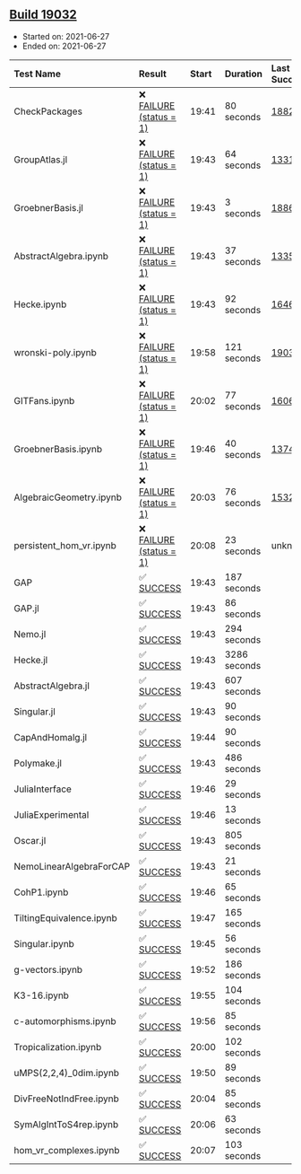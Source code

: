 ## [Build 19032](https://oscarci.mathematik.uni-kl.de/job/oscar/19032/)

* Started on: 2021-06-27
* Ended on: 2021-06-27

| Test Name    | Result | Start | Duration | Last Success | First Failure |
|:-------------|:-------|:------|:---------|:-------------|:--------------|
| CheckPackages | ❌ [FAILURE (status = 1)](https://oscarci.mathematik.uni-kl.de/job/oscar/19032/artifact/logs/build-19032/CheckPackages.log) | 19:41 | 80 seconds | [18822](https://oscarci.mathematik.uni-kl.de/job/oscar/18822/) | [18823](https://oscarci.mathematik.uni-kl.de/job/oscar/18823/) |
| GroupAtlas.jl | ❌ [FAILURE (status = 1)](https://oscarci.mathematik.uni-kl.de/job/oscar/19032/artifact/logs/build-19032/GroupAtlas.jl.log) | 19:43 | 64 seconds | [13311](https://oscarci.mathematik.uni-kl.de/job/oscar/13311/) | [13312](https://oscarci.mathematik.uni-kl.de/job/oscar/13312/) |
| GroebnerBasis.jl | ❌ [FAILURE (status = 1)](https://oscarci.mathematik.uni-kl.de/job/oscar/19032/artifact/logs/build-19032/GroebnerBasis.jl.log) | 19:43 | 3 seconds | [18864](https://oscarci.mathematik.uni-kl.de/job/oscar/18864/) | [18865](https://oscarci.mathematik.uni-kl.de/job/oscar/18865/) |
| AbstractAlgebra.ipynb | ❌ [FAILURE (status = 1)](https://oscarci.mathematik.uni-kl.de/job/oscar/19032/artifact/logs/build-19032/AbstractAlgebra.ipynb.log) | 19:43 | 37 seconds | [13355](https://oscarci.mathematik.uni-kl.de/job/oscar/13355/) | [13356](https://oscarci.mathematik.uni-kl.de/job/oscar/13356/) |
| Hecke.ipynb | ❌ [FAILURE (status = 1)](https://oscarci.mathematik.uni-kl.de/job/oscar/19032/artifact/logs/build-19032/Hecke.ipynb.log) | 19:43 | 92 seconds | [16463](https://oscarci.mathematik.uni-kl.de/job/oscar/16463/) | [16464](https://oscarci.mathematik.uni-kl.de/job/oscar/16464/) |
| wronski-poly.ipynb | ❌ [FAILURE (status = 1)](https://oscarci.mathematik.uni-kl.de/job/oscar/19032/artifact/logs/build-19032/wronski-poly.ipynb.log) | 19:58 | 121 seconds | [19031](https://oscarci.mathematik.uni-kl.de/job/oscar/19031/) | [19032](https://oscarci.mathematik.uni-kl.de/job/oscar/19032/) |
| GITFans.ipynb | ❌ [FAILURE (status = 1)](https://oscarci.mathematik.uni-kl.de/job/oscar/19032/artifact/logs/build-19032/GITFans.ipynb.log) | 20:02 | 77 seconds | [16068](https://oscarci.mathematik.uni-kl.de/job/oscar/16068/) | [16069](https://oscarci.mathematik.uni-kl.de/job/oscar/16069/) |
| GroebnerBasis.ipynb | ❌ [FAILURE (status = 1)](https://oscarci.mathematik.uni-kl.de/job/oscar/19032/artifact/logs/build-19032/GroebnerBasis.ipynb.log) | 19:46 | 40 seconds | [13748](https://oscarci.mathematik.uni-kl.de/job/oscar/13748/) | [13749](https://oscarci.mathematik.uni-kl.de/job/oscar/13749/) |
| AlgebraicGeometry.ipynb | ❌ [FAILURE (status = 1)](https://oscarci.mathematik.uni-kl.de/job/oscar/19032/artifact/logs/build-19032/AlgebraicGeometry.ipynb.log) | 20:03 | 76 seconds | [15322](https://oscarci.mathematik.uni-kl.de/job/oscar/15322/) | [15323](https://oscarci.mathematik.uni-kl.de/job/oscar/15323/) |
| persistent_hom_vr.ipynb | ❌ [FAILURE (status = 1)](https://oscarci.mathematik.uni-kl.de/job/oscar/19032/artifact/logs/build-19032/persistent_hom_vr.ipynb.log) | 20:08 | 23 seconds | unknown | unknown |
| GAP | ✅ [SUCCESS](https://oscarci.mathematik.uni-kl.de/job/oscar/19032/artifact/logs/build-19032/GAP.log) | 19:43 | 187 seconds |  |  |
| GAP.jl | ✅ [SUCCESS](https://oscarci.mathematik.uni-kl.de/job/oscar/19032/artifact/logs/build-19032/GAP.jl.log) | 19:43 | 86 seconds |  |  |
| Nemo.jl | ✅ [SUCCESS](https://oscarci.mathematik.uni-kl.de/job/oscar/19032/artifact/logs/build-19032/Nemo.jl.log) | 19:43 | 294 seconds |  |  |
| Hecke.jl | ✅ [SUCCESS](https://oscarci.mathematik.uni-kl.de/job/oscar/19032/artifact/logs/build-19032/Hecke.jl.log) | 19:43 | 3286 seconds |  |  |
| AbstractAlgebra.jl | ✅ [SUCCESS](https://oscarci.mathematik.uni-kl.de/job/oscar/19032/artifact/logs/build-19032/AbstractAlgebra.jl.log) | 19:43 | 607 seconds |  |  |
| Singular.jl | ✅ [SUCCESS](https://oscarci.mathematik.uni-kl.de/job/oscar/19032/artifact/logs/build-19032/Singular.jl.log) | 19:43 | 90 seconds |  |  |
| CapAndHomalg.jl | ✅ [SUCCESS](https://oscarci.mathematik.uni-kl.de/job/oscar/19032/artifact/logs/build-19032/CapAndHomalg.jl.log) | 19:44 | 90 seconds |  |  |
| Polymake.jl | ✅ [SUCCESS](https://oscarci.mathematik.uni-kl.de/job/oscar/19032/artifact/logs/build-19032/Polymake.jl.log) | 19:43 | 486 seconds |  |  |
| JuliaInterface | ✅ [SUCCESS](https://oscarci.mathematik.uni-kl.de/job/oscar/19032/artifact/logs/build-19032/JuliaInterface.log) | 19:46 | 29 seconds |  |  |
| JuliaExperimental | ✅ [SUCCESS](https://oscarci.mathematik.uni-kl.de/job/oscar/19032/artifact/logs/build-19032/JuliaExperimental.log) | 19:46 | 13 seconds |  |  |
| Oscar.jl | ✅ [SUCCESS](https://oscarci.mathematik.uni-kl.de/job/oscar/19032/artifact/logs/build-19032/Oscar.jl.log) | 19:43 | 805 seconds |  |  |
| NemoLinearAlgebraForCAP | ✅ [SUCCESS](https://oscarci.mathematik.uni-kl.de/job/oscar/19032/artifact/logs/build-19032/NemoLinearAlgebraForCAP.log) | 19:43 | 21 seconds |  |  |
| CohP1.ipynb | ✅ [SUCCESS](https://oscarci.mathematik.uni-kl.de/job/oscar/19032/artifact/logs/build-19032/CohP1.ipynb.log) | 19:46 | 65 seconds |  |  |
| TiltingEquivalence.ipynb | ✅ [SUCCESS](https://oscarci.mathematik.uni-kl.de/job/oscar/19032/artifact/logs/build-19032/TiltingEquivalence.ipynb.log) | 19:47 | 165 seconds |  |  |
| Singular.ipynb | ✅ [SUCCESS](https://oscarci.mathematik.uni-kl.de/job/oscar/19032/artifact/logs/build-19032/Singular.ipynb.log) | 19:45 | 56 seconds |  |  |
| g-vectors.ipynb | ✅ [SUCCESS](https://oscarci.mathematik.uni-kl.de/job/oscar/19032/artifact/logs/build-19032/g-vectors.ipynb.log) | 19:52 | 186 seconds |  |  |
| K3-16.ipynb | ✅ [SUCCESS](https://oscarci.mathematik.uni-kl.de/job/oscar/19032/artifact/logs/build-19032/K3-16.ipynb.log) | 19:55 | 104 seconds |  |  |
| c-automorphisms.ipynb | ✅ [SUCCESS](https://oscarci.mathematik.uni-kl.de/job/oscar/19032/artifact/logs/build-19032/c-automorphisms.ipynb.log) | 19:56 | 85 seconds |  |  |
| Tropicalization.ipynb | ✅ [SUCCESS](https://oscarci.mathematik.uni-kl.de/job/oscar/19032/artifact/logs/build-19032/Tropicalization.ipynb.log) | 20:00 | 102 seconds |  |  |
| uMPS(2,2,4)_0dim.ipynb | ✅ [SUCCESS](https://oscarci.mathematik.uni-kl.de/job/oscar/19032/artifact/logs/build-19032/uMPS-2-2-4-_0dim.ipynb.log) | 19:50 | 89 seconds |  |  |
| DivFreeNotIndFree.ipynb | ✅ [SUCCESS](https://oscarci.mathematik.uni-kl.de/job/oscar/19032/artifact/logs/build-19032/DivFreeNotIndFree.ipynb.log) | 20:04 | 85 seconds |  |  |
| SymAlgIntToS4rep.ipynb | ✅ [SUCCESS](https://oscarci.mathematik.uni-kl.de/job/oscar/19032/artifact/logs/build-19032/SymAlgIntToS4rep.ipynb.log) | 20:06 | 63 seconds |  |  |
| hom_vr_complexes.ipynb | ✅ [SUCCESS](https://oscarci.mathematik.uni-kl.de/job/oscar/19032/artifact/logs/build-19032/hom_vr_complexes.ipynb.log) | 20:07 | 103 seconds |  |  |
